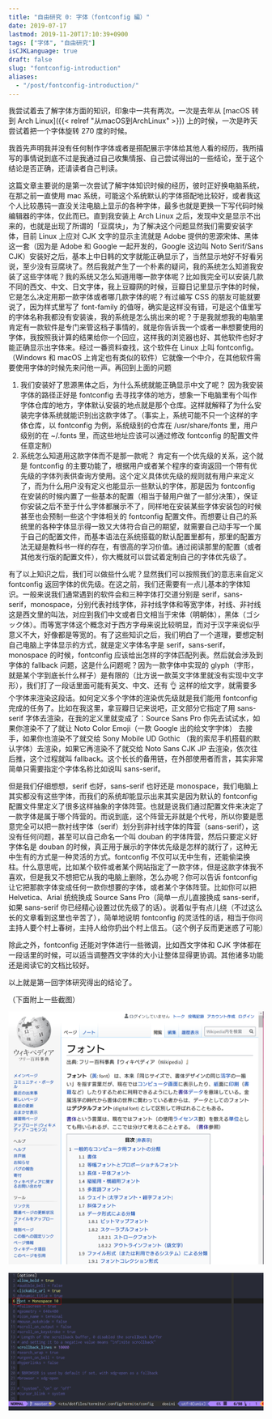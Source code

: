 ```yaml
---
title: "自由研究 0: 字体（fontconfig 編）"
date: 2019-07-17
lastmod: 2019-11-20T17:10:39+0900
tags: ["字体", "自由研究"]
isCJKLanguage: true
draft: false
slug: "fontconfig-introduction"
aliases:
  - "/post/fontconfig-introduction/"
---
```


我尝试着去了解字体方面的知识，印象中一共有两次。一次是去年从 [macOS 转到 Arch Linux]({{< relref "从macOS到ArchLinux" >}}) 上的时候，一次是昨天尝试着把一个字体旋转 270 度的时候。

我首先声明我并没有任何制作字体或者是搭配展示字体给其他人看的经历，我所描写的事情说到底不过是我通过自己收集情报、自己尝试得出的一些结论，至于这个结论是否正确，还请读者自己判读。

<!--more-->

这篇文章主要说的是第一次尝试了解字体知识时候的经历，彼时正好换电脑系统，在那之前一直使用 mac 系统，可能这个系统默认的字体搭配地比较好，或者我这个人比较愚钝一直没关注电脑上显示的各种字体，最多也就是更换一下写代码时候编辑器的字体，仅此而已。直到我安装上 Arch Linux 之后，发现中文是显示不出来的，也就是出现了所谓的「豆腐块」，为了解决这个问题显然我们需要安装字体，目前 Linux 上应对 CJK 文字的显示主流就是 Adobe 提供的思源宋体、黑体这一套（因为是 Adobe 和 Google 一起开发的，Google 这边叫 Noto Serif/Sans CJK）安装好之后，基本上中日韩的文字就能正确显示了，当然显示地好不好看另说，至少没有豆腐块了。然后我就产生了一个朴素的疑问，我的系统怎么知道我安装了这些字体呢？我的系统又怎么知道用哪一款字体呢？比如我完全可以安装几款不同的西文、中文、日文字体，我上豆瓣网的时候，豆瓣日记里显示字体的时候，它是怎么决定用那一款字体或者哪几款字体的呢？有过编写 CSS 的朋友可能就要说了，因为样式里写了 font-family 的值呀，确实是这样没有错，可是这个值里写的字体名称我都没有安装诶，我的系统是怎么挑出来的呢？于是我就想我的电脑里肯定有一款软件是专门来管这档子事情的，就是你告诉我一个或者一串想要使用的字体，我按照我计算的结果给你一个回应，这样我的浏览器也好、其他软件也好才能正确显示出字体来。经过一番资料查找，这个软件在 Linux 上叫 fontconfig。（Windows 和 macOS 上肯定也有类似的软件）它就像一个中介，在其他软件需要使用字体的时候先来问他一声。再回到上面的问题

1. 我们安装好了思源黑体之后，为什么系统就能正确显示中文了呢？
   因为我安装字体的路径正好是 fontconfig 去寻找字体的地方，想象一下电脑里有个叫作字体仓库的地方，字体默认安装的地点就是那个仓库。这样就解释了为什么安装完字体系统就能识别出这款字体了。（事实上，系统可能不只一个这样的字体仓库，以 fontconfig 为例，系统级别的仓库在 /usr/share/fonts 里，用户级别的在 ~/.fonts 里，而这些地址应该可以通过修改 fontconfig 的配置文件任意定制）
2. 系统怎么知道用这款字体而不是那一款呢？
   肯定有一个优先级的关系，这个就是 fontconfig 的主要功能了，根据用户或者某个程序的查询返回一个带有优先级的字体列表供查询方使用。这个定义具体优先级的规则就有用户来定义了，而为什么用户没有定义也能显示一些默认的字体，那是因为 fontconfig 在安装的时候内置了一些基本的配置（相当于替用户做了一部分决策），保证你安装之后不至于什么字体都展示不了，同样地在安装某些字体安装包的时候甚至也会预制一些这个字体相关的 fontconfig 配置文件。而想要让自己的系统里的各种字体显示得一致又大体符合自己的期望，就需要自己动手写一个属于自己的配置文件，而基本语法在系统搭载的默认配置里都有，那里的配置方法无疑是教科书一样的存在，有很高的学习价值。通过阅读那里的配置（或者其他发行版的配置文件），你大概就可以尝试着定制自己的字体优先级了。

有了以上知识之后，我们可以做些什么呢？显然我们可以按照我们的意志来自定义 fontconfig 返回字体的优先级。在这之前，我们还需要有一点儿基本的字体知识。一般来说我们通常遇到的软件会和三种字体打交道分别是 serif，sans-serif，monospace，分别代表衬线字体，非衬线字体和等宽字体，衬线、非衬线这是西文里的叫法，对应到我们中文或者日文相当于宋体（明朝体），黑体（ゴシック体）。而等宽字体这个概念对于西方字母来说比较明显，而对于汉字来说似乎意义不大，好像都是等宽的。有了这些知识之后，我们明白了一个道理，要想定制自己电脑上字体显示的方式，就是定义字体名字是 serif，sans-serif，monospace 的时候，fontconfig 应该给出怎样的字体匹配列表。然后就会涉及到字体的 fallback 问题，这是什么问题呢？因为一款字体中实现的 glyph（字形，就是某个字到底长什么样子）是有限的（比方说一款英文字体里就没有实现中文字形），我们打了一段话里面可能有英文、中文、还有 👌 这样的绘文字，就需要多个字体来渲染这段话。如何定义多个字体的渲染优先级就是我们能用 fontconfig 完成的任务了。比如在我这里，拿豆瓣日记来说吧，正文部分它指定了用 sans-serif 字体去渲染，在我的定义里就变成了：Source Sans Pro 你先去试试水，如果你渲染不了了就让 Noto Color Emoji（一款 Google 出的绘文字字体） 去接手，如果你也渲染不了就交给 Sony Mobile UD Gothic （我的索尼手机搭载的默认字体）去渲染，如果它再渲染不了就交给 Noto Sans CJK JP 去渲染，依次往后推，这个过程就叫 fallback。这个长长的备用链，在外部使用者而言，其实非常简单只需要指定个字体名称比如说叫 sans-serif。

但是我们仔细想想，serif 也好，sans-serif 也好还是 monospace，我们电脑上其实都没有这些字体，而我们的系统却能显示出来其实是因为默认的 fontconfig 配置文件里定义了很多这样抽象的字体阵营。也就是说我们通过配置文件来决定了一款字体是属于哪个阵营的。而说到底，这个阵营无非就是个代号，所以你要是愿意完全可以把一款衬线字体（serif）划分到非衬线字体的阵营（sans-serif），这没有任何问题，甚至可以自己命名一个叫 douban 的字体阵营，然后只要定义好字体名是 douban 的时候，真正用于展示的字体优先级是怎样的就行了，这种无中生有的方式是一种灵活的方式。fontconfig 不仅可以无中生有，还能偷梁换柱。什么意思呢，比如某个软件或者某个网站指定了一款字体，但是这款字体我不喜欢，但是我又不想把它从我的电脑上删除，怎么办呢？你可以告诉 fontconfig 让它把那款字体变成任何一款你想要的字体，或者某个字体阵营。比如你可以把 Helvetica、Arial 统统换成 Source Sans Pro（简单一点儿直接换成 sans-serif，如果 sans-serif 你已经精心设置过优先级了的话）。说着似乎有点儿绕（不过这么长的文章看到这里也辛苦了），简单地说明 fontconfig 的灵活性的话，相当于你问主持人要个村上春树，主持人给你扔出个村上信五。（这个例子反而更迷惑了可能）

除此之外，fontconfig 还能对字体进行一些微调，比如西文字体和 CJK 字体都在一段话里的时候，可以适当调整西文字体的大小让整体显得更协调。其他诸多功能还是阅读它的文档比较好。

以上就是第一回字体研究得出的结论了。

（下面附上一些截图）

![日文维基百科页面](ja_wikipedia.jpg)

![终端软件只需要指定 Monospace 就能正确显示各种符号](termite_monospace.jpg)
